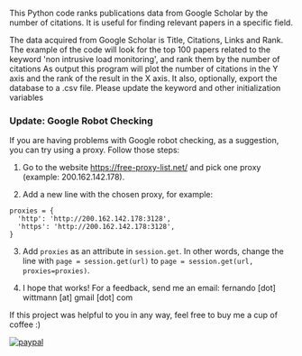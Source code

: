This Python code ranks publications data from Google Scholar by the number 
of citations.
It is useful for finding relevant papers in a specific field. 

The data acquired from Google Scholar is Title, Citations, Links and Rank.
The example of the code will look for the top 100 papers related to the keyword 
'non intrusive load monitoring', and rank them by the number of citations
As output this program will plot the number of citations in the Y axis and the 
rank of the result in the X axis. It also, optionally, export the database to
a .csv file.
Please update the keyword and other initialization variables


### Update: Google Robot Checking
If you are having problems with Google robot checking, as a suggestion, you can try using a proxy. Follow those steps:

1. Go to the website https://free-proxy-list.net/ and pick one proxy (example: 200.162.142.178). 

2. Add a new line with the chosen proxy, for example: 
```
proxies = {
  'http': 'http://200.162.142.178:3128',
  'https': 'http://200.162.142.178:3128',
}
```

3. Add `proxies` as an attribute in `session.get`. In other words, change the line with `page = session.get(url)` to `page = session.get(url, proxies=proxies)`.

4. I hope that works! For a feedback, send me an email: fernando [dot] wittmann [at] gmail [dot] com

If this project was helpful to you in any way, feel free to buy me a cup of coffee :)

[![paypal](https://www.paypalobjects.com/en_US/i/btn/btn_donateCC_LG.gif)](https://www.paypal.com/cgi-bin/webscr?cmd=_s-xclick&hosted_button_id=QAQ4YJFQVXLMA&source=url)
